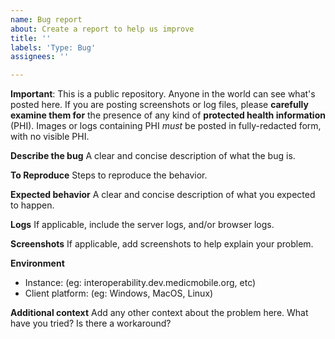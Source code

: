 ```yaml
---
name: Bug report
about: Create a report to help us improve
title: ''
labels: 'Type: Bug'
assignees: ''

---
```


**Important**: This is a public repository. Anyone in the world can see what's posted here. If you are posting screenshots or log files, please **carefully examine them for** the presence of any kind of **protected health information** (PHI). Images or logs containing PHI _must_ be posted in fully-redacted form, with no visible PHI.

**Describe the bug**
A clear and concise description of what the bug is.

**To Reproduce**
Steps to reproduce the behavior.

**Expected behavior**
A clear and concise description of what you expected to happen.

**Logs**
If applicable, include the server logs, and/or browser logs.

**Screenshots**
If applicable, add screenshots to help explain your problem.

**Environment**
- Instance: (eg: interoperability.dev.medicmobile.org, etc)
- Client platform: (eg: Windows, MacOS, Linux)

**Additional context**
Add any other context about the problem here. What have you tried? Is there a workaround?
